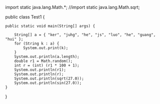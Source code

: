 import static java.lang.Math.*;
//import static java.lang.Math.sqrt;

public class Test1 {

	public static void main(String[] args) {

		String[] a = { "ker", "juhg", "he", "js", "luo", "he", "guang", "hui" };
		for (String k : a) {
			System.out.print(k);
		}
		System.out.println(a.length);
		double r1 = Math.random();
		int r = (int) (r1 * 100 + 1);
		System.out.println(r1);
		System.out.println(r);
		System.out.println(sqrt(27.0));
		System.out.println(sin(27.0));
	}

}
